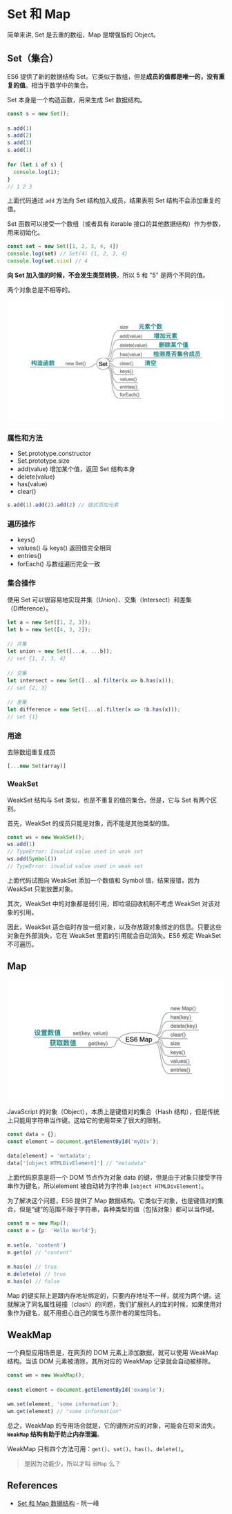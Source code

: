 # Set 和 Map

简单来讲,  Set 是去重的数组，Map 是增强版的 Object。

## Set（集合）

ES6 提供了新的数据结构 Set。它类似于数组，但是**成员的值都是唯一的，没有重复的值**。相当于数学中的集合。

Set 本身是一个构造函数，用来生成 Set 数据结构。

```js
const s = new Set();

s.add(1)
s.add(2)
s.add(3)
s.add(1)

for (let i of s) {
  console.log(i);
}
// 1 2 3
```

上面代码通过 `add` 方法向 Set 结构加入成员，结果表明 Set 结构不会添加重复的值。

Set 函数可以接受一个数组（或者具有 iterable 接口的其他数据结构）作为参数，用来初始化。

```js
const set = new Set([1, 2, 3, 4, 4])
console.log(set) // Set(4) {1, 2, 3, 4}
console.log(set.size) // 4
```

**向 Set 加入值的时候，不会发生类型转换**，所以 5 和 "5" 是两个不同的值。

两个对象总是不相等的。

![ES6 Set Operations](../../assets/es6-set.png)

### 属性和方法

- Set.prototype.constructor
- Set.prototype.size
- add(value) 增加某个值，返回 Set 结构本身
- delete(value)
- has(value)
- clear()

```js
s.add(1).add(2).add(2) // 链式添加元素
```

### 遍历操作

- keys()
- values() 与 keys() 返回值完全相同
- entries()
- forEach() 与数组遍历完全一致

### 集合操作

使用 Set 可以很容易地实现并集（Union）、交集（Intersect）和差集（Difference）。

```js
let a = new Set([1, 2, 3]);
let b = new Set([4, 3, 2]);

// 并集
let union = new Set([...a, ...b]);
// set {1, 2, 3, 4}

// 交集
let intersect = new Set([...a].filter(x => b.has(x)));
// set {2, 3}

// 差集
let difference = new Set([...a].filter(x => !b.has(x)));
// set {1}
```

### 用途

去除数组重复成员

```js
[...new Set(array)]
```

### WeakSet

WeakSet 结构与 Set 类似，也是不重复的值的集合。但是，它与 Set 有两个区别。

首先，WeakSet 的成员只能是对象，而不能是其他类型的值。

```js
const ws = new WeakSet();
ws.add(1)
// TypeError: Invalid value used in weak set
ws.add(Symbol())
// TypeError: invalid value used in weak set
```

上面代码试图向 WeakSet 添加一个数值和 Symbol 值，结果报错，因为 WeakSet 只能放置对象。

其次，WeakSet 中的对象都是弱引用，即垃圾回收机制不考虑 WeakSet 对该对象的引用。

因此，WeakSet 适合临时存放一组对象，以及存放跟对象绑定的信息。只要这些对象在外部消失，它在 WeakSet 里面的引用就会自动消失。ES6 规定 WeakSet 不可遍历。

## Map

![ES6 Map Operations](../../assets/es6-map.png)

JavaScript 的对象（Object），本质上是键值对的集合（Hash 结构），但是传统上只能用字符串当作键。这给它的使用带来了很大的限制。

```js
const data = {};
const element = document.getElementById('myDiv');

data[element] = 'metadata';
data['[object HTMLDivElement]'] // "metadata"
```

上面代码原意是将一个 DOM 节点作为对象 data 的键，但是由于对象只接受字符串作为键名，所以element 被自动转为字符串 `[object HTMLDivElement]`。

为了解决这个问题，ES6 提供了 Map 数据结构。它类似于对象，也是键值对的集合，但是“键”的范围不限于字符串，各种类型的值（包括对象）都可以当作键。

```js
const m = new Map();
const o = {p: 'Hello World'};

m.set(o, 'content')
m.get(o) // "content"

m.has(o) // true
m.delete(o) // true
m.has(o) // false
```

Map 的键实际上是跟内存地址绑定的，只要内存地址不一样，就视为两个键。这就解决了同名属性碰撞（clash）的问题，我们扩展别人的库的时候，如果使用对象作为键名，就不用担心自己的属性与原作者的属性同名。

## WeakMap

一个典型应用场景是，在网页的 DOM 元素上添加数据，就可以使用 WeakMap 结构。当该 DOM 元素被清除，其所对应的 WeakMap 记录就会自动被移除。

```js
const wm = new WeakMap();

const element = document.getElementById('example');

wm.set(element, 'some information');
wm.get(element) // "some information"
```

总之，WeakMap 的专用场合就是，它的键所对应的对象，可能会在将来消失。**`WeakMap` 结构有助于防止内存泄漏**。

WeakMap 只有四个方法可用：`get()`、`set()`、`has()`、`delete()`。

> 是因为功能少，所以才叫 `弱Map` 么？

## References
- [Set 和 Map 数据结构](http://es6.ruanyifeng.com/#docs/set-map) - 阮一峰